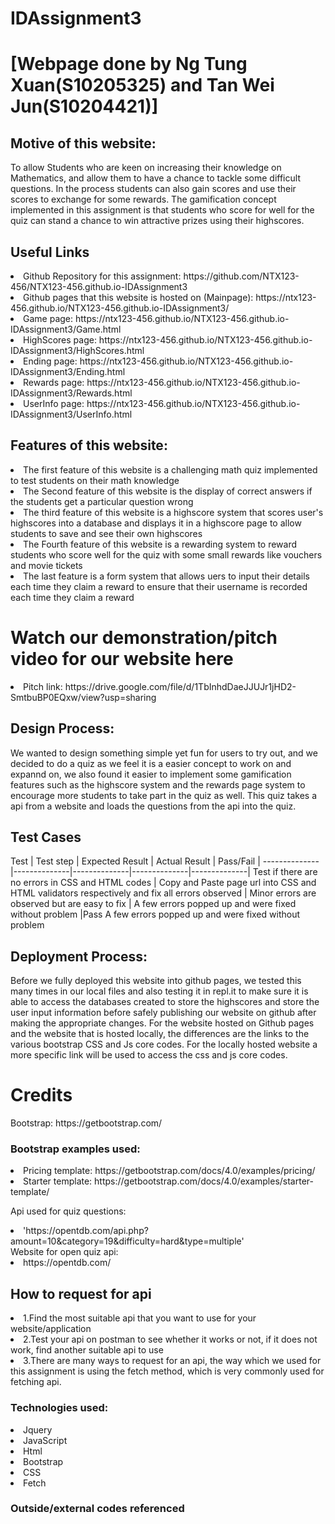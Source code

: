 # IDAssignment3 
<h1>[Webpage done by Ng Tung Xuan(S10205325) and Tan Wei Jun(S10204421)]</h1>
<h2>Motive of this website:</h2>
<p>To allow Students who are keen on increasing their knowledge on Mathematics, and allow them to have a chance to tackle some difficult questions. In the process students can also gain scores and use their scores to exchange for some rewards. The gamification concept implemented in this assignment is that students who score for well for the quiz can stand a chance to win attractive prizes using their highscores.</p>

<h2>Useful Links</h2>
<li> Github Repository for this assignment: https://github.com/NTX123-456/NTX123-456.github.io-IDAssignment3 </li>
<li> Github pages that this website is hosted on (Mainpage): https://ntx123-456.github.io/NTX123-456.github.io-IDAssignment3/</li>
<li> Game page: https://ntx123-456.github.io/NTX123-456.github.io-IDAssignment3/Game.html</li>
<li> HighScores page: https://ntx123-456.github.io/NTX123-456.github.io-IDAssignment3/HighScores.html </li>
<li> Ending page: https://ntx123-456.github.io/NTX123-456.github.io-IDAssignment3/Ending.html </li>
<li> Rewards page: https://ntx123-456.github.io/NTX123-456.github.io-IDAssignment3/Rewards.html </li>
<li> UserInfo page: https://ntx123-456.github.io/NTX123-456.github.io-IDAssignment3/UserInfo.html </li>

<h2>Features of this website:</h2>
<li>The first feature of this website is a challenging math quiz implemented to test students on their math knowledge</li>
<li>The Second feature of this website is the display of correct answers if the students get a particular question wrong</li>
<li>The third feature of this website is a highscore system that scores user's highscores into a database and displays it in a highscore page to allow students to save and see their own highscores</li>
<li>The Fourth feature of this website is a rewarding system to reward students who score well for the quiz with some small rewards like vouchers and movie tickets</li>
<li>The last feature is a form system that allows uers to input their details each time they claim a reward to ensure that their username is recorded each time they claim a reward</li>

<h1>Watch our demonstration/pitch video for our website here </h1>
<li>Pitch link: https://drive.google.com/file/d/1TbInhdDaeJJUJr1jHD2-SmtbuBP0EQxw/view?usp=sharing</li>

<h2>Design Process:</h2>
<p> We wanted to design something simple yet fun for users to try out, and we decided to do a quiz as we feel it is a easier concept to work on and expannd on, we also found it easier to implement some gamification features such as the highscore system and the rewards page system to encourage more students to take part in the quiz as well. This quiz takes a api from a website and loads the questions from the api into the quiz.</p>

<h2>Test Cases </h2>
Test | Test step | Expected Result | Actual Result | Pass/Fail |
--------------|--------------|--------------|--------------|--------------|
Test if there are no errors in CSS and HTML codes | Copy and Paste page url into CSS and HTML validators respectively and fix all errors observed | Minor errors are observed but are easy to fix | A few errors popped up and were fixed without problem |Pass
A few errors popped up and were fixed without problem

<h2>Deployment Process:</h2>
Before we fully deployed this website into github pages, we tested this many times in our local files and also testing it in repl.it to make sure it is able to access the databases created to store the highscores and store the user input information before safely publishing our website on github after making the appropriate changes. For the website hosted on Github pages and the website that is hosted locally, the differences are the links to the various bootstrap CSS and Js core codes. For the locally hosted website a more specific link will be used to access the css and js core codes.


<h1>Credits</h1>
Bootstrap: https://getbootstrap.com/
<h3>Bootstrap examples used:</h3>
<li>Pricing template: https://getbootstrap.com/docs/4.0/examples/pricing/ </li>
<li>Starter template: https://getbootstrap.com/docs/4.0/examples/starter-template/ </li>

Api used for quiz questions:
<li>'https://opentdb.com/api.php?amount=10&category=19&difficulty=hard&type=multiple'</li>
Website for open quiz api:
<li> https://opentdb.com/ </li>

<h2>How to request for api</h2>
<li>1.Find the most suitable api that you want to use for your website/application</li>
<li>2.Test your api on postman to see whether it works or not, if it does not work, find another suitable api to use</li>
<li>3.There are many ways to request for an api, the way which we used for this assignment is using the fetch method, which is very commonly used for fetching api.</li>

<h3>Technologies used:</h3>
<li>Jquery</li>
<li>JavaScript</li>
<li>Html</li>
<li>Bootstrap</li>
<li>CSS</li>
<li>Fetch</li>

<h3>Outside/external codes referenced</h3>


